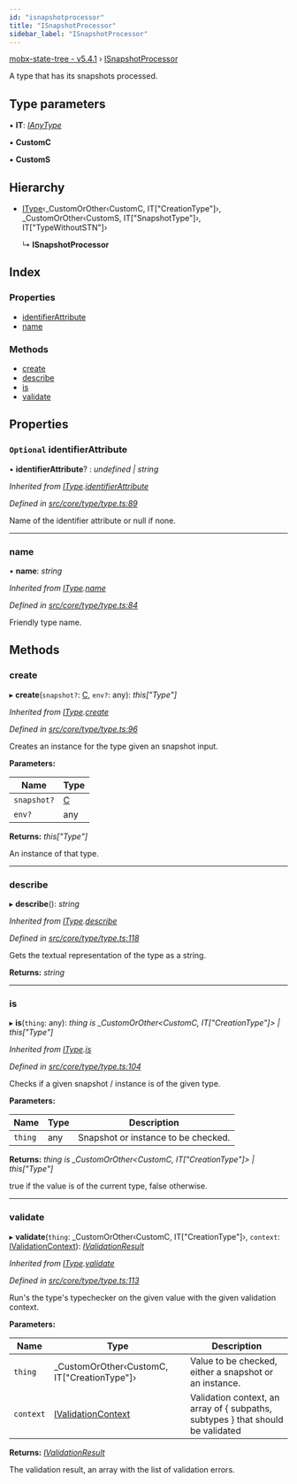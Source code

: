 ```yaml
---
id: "isnapshotprocessor"
title: "ISnapshotProcessor"
sidebar_label: "ISnapshotProcessor"
---
```


[mobx-state-tree - v5.4.1](../index.md) › [ISnapshotProcessor](isnapshotprocessor.md)

A type that has its snapshots processed.

## Type parameters

▪ **IT**: *[IAnyType](ianytype.md)*

▪ **CustomC**

▪ **CustomS**

## Hierarchy

* [IType](itype.md)‹_CustomOrOther‹CustomC, IT["CreationType"]›, _CustomOrOther‹CustomS, IT["SnapshotType"]›, IT["TypeWithoutSTN"]›

  ↳ **ISnapshotProcessor**

## Index

### Properties

* [identifierAttribute](isnapshotprocessor.md#optional-identifierattribute)
* [name](isnapshotprocessor.md#name)

### Methods

* [create](isnapshotprocessor.md#create)
* [describe](isnapshotprocessor.md#describe)
* [is](isnapshotprocessor.md#is)
* [validate](isnapshotprocessor.md#validate)

## Properties

### `Optional` identifierAttribute

• **identifierAttribute**? : *undefined | string*

*Inherited from [IType](itype.md).[identifierAttribute](itype.md#optional-identifierattribute)*

*Defined in [src/core/type/type.ts:89](https://github.com/mobxjs/mobx-state-tree/blob/0fa1c7d6/src/core/type/type.ts#L89)*

Name of the identifier attribute or null if none.

___

###  name

• **name**: *string*

*Inherited from [IType](itype.md).[name](itype.md#name)*

*Defined in [src/core/type/type.ts:84](https://github.com/mobxjs/mobx-state-tree/blob/0fa1c7d6/src/core/type/type.ts#L84)*

Friendly type name.

## Methods

###  create

▸ **create**(`snapshot?`: [C](undefined), `env?`: any): *this["Type"]*

*Inherited from [IType](itype.md).[create](itype.md#create)*

*Defined in [src/core/type/type.ts:96](https://github.com/mobxjs/mobx-state-tree/blob/0fa1c7d6/src/core/type/type.ts#L96)*

Creates an instance for the type given an snapshot input.

**Parameters:**

Name | Type |
------ | ------ |
`snapshot?` | [C](undefined) |
`env?` | any |

**Returns:** *this["Type"]*

An instance of that type.

___

###  describe

▸ **describe**(): *string*

*Inherited from [IType](itype.md).[describe](itype.md#describe)*

*Defined in [src/core/type/type.ts:118](https://github.com/mobxjs/mobx-state-tree/blob/0fa1c7d6/src/core/type/type.ts#L118)*

Gets the textual representation of the type as a string.

**Returns:** *string*

___

###  is

▸ **is**(`thing`: any): *thing is _CustomOrOther<CustomC, IT["CreationType"]> | this["Type"]*

*Inherited from [IType](itype.md).[is](itype.md#is)*

*Defined in [src/core/type/type.ts:104](https://github.com/mobxjs/mobx-state-tree/blob/0fa1c7d6/src/core/type/type.ts#L104)*

Checks if a given snapshot / instance is of the given type.

**Parameters:**

Name | Type | Description |
------ | ------ | ------ |
`thing` | any | Snapshot or instance to be checked. |

**Returns:** *thing is _CustomOrOther<CustomC, IT["CreationType"]> | this["Type"]*

true if the value is of the current type, false otherwise.

___

###  validate

▸ **validate**(`thing`: _CustomOrOther‹CustomC, IT["CreationType"]›, `context`: [IValidationContext](../index.md#ivalidationcontext)): *[IValidationResult](../index.md#ivalidationresult)*

*Inherited from [IType](itype.md).[validate](itype.md#validate)*

*Defined in [src/core/type/type.ts:113](https://github.com/mobxjs/mobx-state-tree/blob/0fa1c7d6/src/core/type/type.ts#L113)*

Run's the type's typechecker on the given value with the given validation context.

**Parameters:**

Name | Type | Description |
------ | ------ | ------ |
`thing` | _CustomOrOther‹CustomC, IT["CreationType"]› | Value to be checked, either a snapshot or an instance. |
`context` | [IValidationContext](../index.md#ivalidationcontext) | Validation context, an array of { subpaths, subtypes } that should be validated |

**Returns:** *[IValidationResult](../index.md#ivalidationresult)*

The validation result, an array with the list of validation errors.
